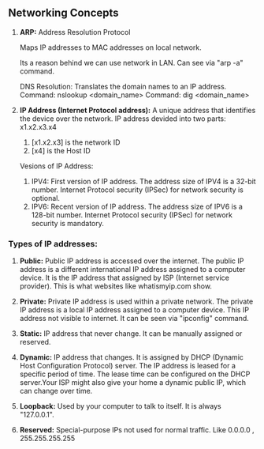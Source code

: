 ## Networking Concepts

1. **ARP:** Address Resolution Protocol

    Maps IP addresses to MAC addresses on local network.

    Its a reason behind we can use network in LAN. Can see via "arp -a" command.

    DNS Resolution: Translates the domain names to an IP address.
    Command: nslookup <domain_name>
    Command: dig <domain_name>

2. **IP Address (Internet Protocol address):** A unique address that identifies the device over the network.
IP address devided into two parts: x1.x2.x3.x4
    1. [x1.x2.x3] is the network ID
    2. [x4] is the Host ID

    Vesions of IP Address: 

    1. IPV4: First version of IP address. The address size of IPV4 is a 32-bit number. Internet Protocol security (IPSec) for network security is optional.
    2. IPV6: Recent version of IP address. The address size of IPV6 is a 128-bit number.  Internet Protocol security (IPSec) for network security is mandatory.

### Types of IP addresses:

1. **Public:** Public IP address is accessed over the internet. The public IP address is a different international IP address assigned to a computer device. It is the IP address that assigned by ISP (Internet service provider). This is what websites like whatismyip.com show.

2. **Private:** Private IP address is used within a private network. The private IP address is a local IP address assigned to a computer device. This IP address not visible to internet. It can be seen via "ipconfig" command.

3. **Static:** IP address that never change. It can be manually assigned or reserved.

4. **Dynamic:**  IP address that changes. It is assigned by DHCP (Dynamic Host Configuration Protocol) server. The IP address is leased for a specific period of time. The lease time can be configured on the DHCP server.Your ISP might also give your home a dynamic public IP, which can change over time.

5. **Loopback:** Used by your computer to talk to itself. It is always "127.0.0.1".

6. **Reserved:** Special-purpose IPs not used for normal traffic. Like 0.0.0.0 , 255.255.255.255
